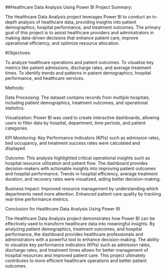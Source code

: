 ##Healthcare Data Analysis Using Power BI
Project Summary:

The Healthcare Data Analysis project leverages Power BI to conduct an in-depth analysis of healthcare data, providing insights into patient demographics, hospital performance, and treatment outcomes. The primary goal of this project is to assist healthcare providers and administrators in making data-driven decisions that enhance patient care, improve operational efficiency, and optimize resource allocation.

#Objectives:

To analyze healthcare operations and patient outcomes.
To visualize key metrics like patient admissions, discharge rates, and average treatment times.
To identify trends and patterns in patient demographics, hospital performance, and healthcare services.

Methods:

Data Processing: The dataset contains records from multiple hospitals, including patient demographics, treatment outcomes, and operational statistics.

Visualization: Power BI was used to create interactive dashboards, allowing users to filter data by hospital, department, time periods, and patient categories.

KPI Monitoring: Key Performance Indicators (KPIs) such as admission rates, bed occupancy, and treatment success rates were calculated and displayed.

Outcome: This analysis highlighted critical operational insights such as hospital resource utilization and patient flow.
The dashboard provides decision-makers with actionable insights into improving patient outcomes and hospital performance.
Trends in hospital efficiency, average treatment duration, and recovery rates were visualized, aiding better decision-making.

Business Impact:
Improved resource management by understanding which departments need more attention.
Enhanced patient care quality by tracking real-time performance metrics.



Conclusion for Healthcare Data Analysis Using Power BI

The Healthcare Data Analysis project demonstrates how Power BI can be effectively used to transform healthcare data into meaningful insights. By analyzing patient demographics, treatment outcomes, and hospital performance, the dashboard provides healthcare professionals and administrators with a powerful tool to enhance decision-making. The ability to visualize key performance indicators (KPIs) such as admission rates, discharge rates, and treatment times allows for better management of hospital resources and improved patient care. This project ultimately contributes to more efficient healthcare operations and better patient outcomes.


